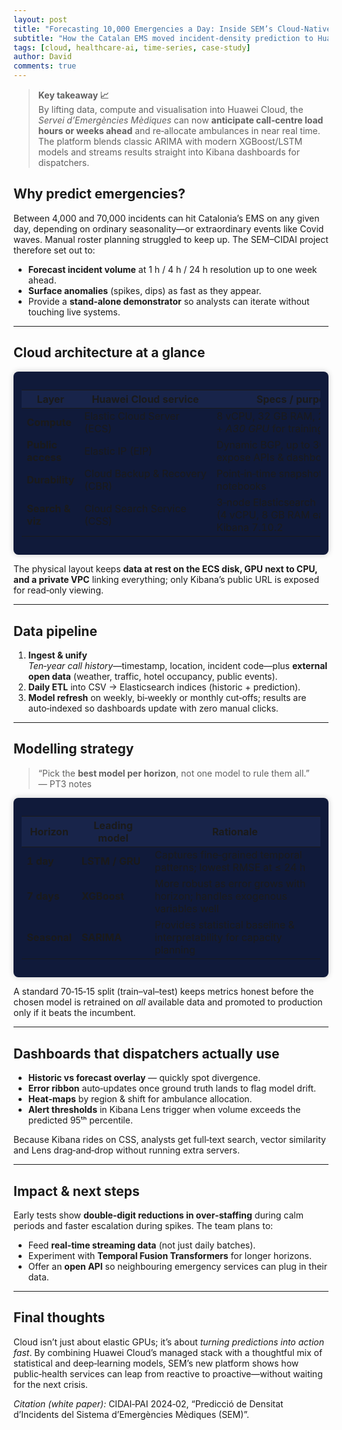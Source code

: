 ```yaml
---
layout: post
title: "Forecasting 10,000 Emergencies a Day: Inside SEM’s Cloud‑Native AI Platform"
subtitle: "How the Catalan EMS moved incident‑density prediction to Huawei Cloud and Kibana"
tags: [cloud, healthcare-ai, time-series, case-study]
author: David
comments: true
---
```


> **Key takeaway 📈**  
> By lifting data, compute and visualisation into Huawei Cloud, the *Servei d’Emergències Mèdiques* can now **anticipate call‑centre load hours or weeks ahead** and re‑allocate ambulances in near real time.  
> The platform blends classic ARIMA with modern XGBoost/LSTM models and streams results straight into Kibana dashboards for dispatchers.

## Why predict emergencies?

Between 4,000 and 70,000 incidents can hit Catalonia’s EMS on any given day, depending on ordinary seasonality—or extraordinary events like Covid waves. Manual roster planning struggled to keep up. The SEM–CIDAI project therefore set out to:

* **Forecast incident volume** at 1 h / 4 h / 24 h resolution up to one week ahead.  
* **Surface anomalies** (spikes, dips) as fast as they appear.  
* Provide a **stand‑alone demonstrator** so analysts can iterate without touching live systems.

---

## Cloud architecture at a glance

<div style="overflow-x: auto; background-color: #101A3A; color: white; padding: 1em; border-radius: 8px; font-size: 0.95em; box-shadow: 0 0 10px rgba(0, 0, 0, 0.2);">

<table>
  <thead style="background-color: #18244A;">
    <tr>
      <th>Layer</th>
      <th>Huawei Cloud service</th>
      <th>Specs / purpose</th>
    </tr>
  </thead>
  <tbody>
    <tr>
      <td><strong>Compute</strong></td>
      <td>Elastic Cloud Server (ECS)</td>
      <td>8 vCPU, 32 GB RAM, 200 GB SSD + <em>A30 GPU</em> for training/inference</td>
    </tr>
    <tr>
      <td><strong>Public access</strong></td>
      <td>Elastic IP (EIP)</td>
      <td>Dynamic BGP, up to 300 Mb/s to expose APIs & dashboards</td>
    </tr>
    <tr>
      <td><strong>Durability</strong></td>
      <td>Cloud Backup & Recovery (CBR)</td>
      <td>Point‑in‑time snapshots of data & notebooks</td>
    </tr>
    <tr>
      <td><strong>Search & viz</strong></td>
      <td>Cloud Search Service (CSS)</td>
      <td>3‑node Elasticsearch (4 vCPU, 8 GB RAM each) + Kibana 7.10.2</td>
    </tr>
  </tbody>
</table>

</div>


The physical layout keeps **data at rest on the ECS disk, GPU next to CPU, and a private VPC** linking everything; only Kibana’s public URL is exposed for read‑only viewing.

---

## Data pipeline

1. **Ingest & unify**  
   *Ten‑year call history*—timestamp, location, incident code—plus **external open data** (weather, traffic, hotel occupancy, public events).  
2. **Daily ETL** into CSV → Elasticsearch indices (historic + prediction).  
3. **Model refresh** on weekly, bi‑weekly or monthly cut‑offs; results are auto‑indexed so dashboards update with zero manual clicks.

---

## Modelling strategy

> “Pick the **best model per horizon**, not one model to rule them all.” — PT3 notes

<div style="overflow-x: auto; background-color: #101A3A; color: white; padding: 1em; border-radius: 8px; font-size: 0.95em; box-shadow: 0 0 10px rgba(0, 0, 0, 0.2);">

<table>
  <thead style="background-color: #18244A;">
    <tr>
      <th>Horizon</th>
      <th>Leading model</th>
      <th>Rationale</th>
    </tr>
  </thead>
  <tbody>
    <tr>
      <td><strong>1 day</strong></td>
      <td><strong>LSTM / GRU</strong></td>
      <td>Captures fine‑grained temporal patterns; lowest RMSE at ≤ 24 h</td>
    </tr>
    <tr>
      <td><strong>7 days</strong></td>
      <td><strong>XGBoost</strong></td>
      <td>More robust as error grows with horizon; handles exogenous variables well</td>
    </tr>
    <tr>
      <td><strong>Seasonal</strong></td>
      <td><strong>SARIMA</strong></td>
      <td>Provides statistical baseline & interpretability for capacity planning</td>
    </tr>
  </tbody>
</table>

</div>


A standard 70‑15‑15 split (train–val–test) keeps metrics honest before the chosen model is retrained on *all* available data and promoted to production only if it beats the incumbent.

---

## Dashboards that dispatchers actually use

* **Historic vs forecast overlay** — quickly spot divergence.  
* **Error ribbon** auto‑updates once ground truth lands to flag model drift.  
* **Heat‑maps** by region & shift for ambulance allocation.  
* **Alert thresholds** in Kibana Lens trigger when volume exceeds the predicted 95ᵗʰ percentile.  

Because Kibana rides on CSS, analysts get full‑text search, vector similarity and Lens drag‑and‑drop without running extra servers.

---

## Impact & next steps

Early tests show **double‑digit reductions in over‑staffing** during calm periods and faster escalation during spikes. The team plans to:

* Feed **real‑time streaming data** (not just daily batches).  
* Experiment with **Temporal Fusion Transformers** for longer horizons.  
* Offer an **open API** so neighbouring emergency services can plug in their data.

---

## Final thoughts

Cloud isn’t just about elastic GPUs; it’s about *turning predictions into action fast*. By combining Huawei Cloud’s managed stack with a thoughtful mix of statistical and deep‑learning models, SEM’s new platform shows how public‑health services can leap from reactive to proactive—without waiting for the next crisis.

*Citation (white paper):* CIDAI‑PAI 2024‑02, “Predicció de Densitat d’Incidents del Sistema d’Emergències Mèdiques (SEM)”.
